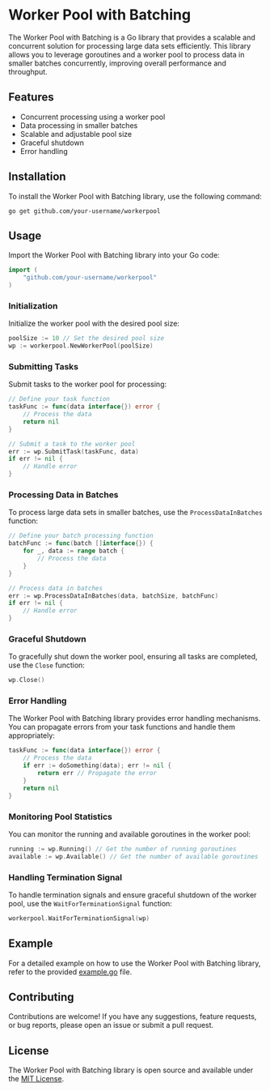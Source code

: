 # Worker Pool with Batching

The Worker Pool with Batching is a Go library that provides a scalable and concurrent solution for processing large data sets efficiently. This library allows you to leverage goroutines and a worker pool to process data in smaller batches concurrently, improving overall performance and throughput.

## Features

- Concurrent processing using a worker pool
- Data processing in smaller batches
- Scalable and adjustable pool size
- Graceful shutdown
- Error handling

## Installation

To install the Worker Pool with Batching library, use the following command:

```
go get github.com/your-username/workerpool
```

## Usage

Import the Worker Pool with Batching library into your Go code:

```go
import (
    "github.com/your-username/workerpool"
)
```

### Initialization

Initialize the worker pool with the desired pool size:

```go
poolSize := 10 // Set the desired pool size
wp := workerpool.NewWorkerPool(poolSize)
```

### Submitting Tasks

Submit tasks to the worker pool for processing:

```go
// Define your task function
taskFunc := func(data interface{}) error {
    // Process the data
    return nil
}

// Submit a task to the worker pool
err := wp.SubmitTask(taskFunc, data)
if err != nil {
    // Handle error
}
```

### Processing Data in Batches

To process large data sets in smaller batches, use the `ProcessDataInBatches` function:

```go
// Define your batch processing function
batchFunc := func(batch []interface{}) {
    for _, data := range batch {
        // Process the data
    }
}

// Process data in batches
err := wp.ProcessDataInBatches(data, batchSize, batchFunc)
if err != nil {
    // Handle error
}
```

### Graceful Shutdown

To gracefully shut down the worker pool, ensuring all tasks are completed, use the `Close` function:

```go
wp.Close()
```

### Error Handling

The Worker Pool with Batching library provides error handling mechanisms. You can propagate errors from your task functions and handle them appropriately:

```go
taskFunc := func(data interface{}) error {
    // Process the data
    if err := doSomething(data); err != nil {
        return err // Propagate the error
    }
    return nil
}
```

### Monitoring Pool Statistics

You can monitor the running and available goroutines in the worker pool:

```go
running := wp.Running() // Get the number of running goroutines
available := wp.Available() // Get the number of available goroutines
```

### Handling Termination Signal

To handle termination signals and ensure graceful shutdown of the worker pool, use the `WaitForTerminationSignal` function:

```go
workerpool.WaitForTerminationSignal(wp)
```

## Example

For a detailed example on how to use the Worker Pool with Batching library, refer to the provided [example.go](example.go) file.

## Contributing

Contributions are welcome! If you have any suggestions, feature requests, or bug reports, please open an issue or submit a pull request.

## License

The Worker Pool with Batching library is open source and available under the [MIT License](LICENSE).
